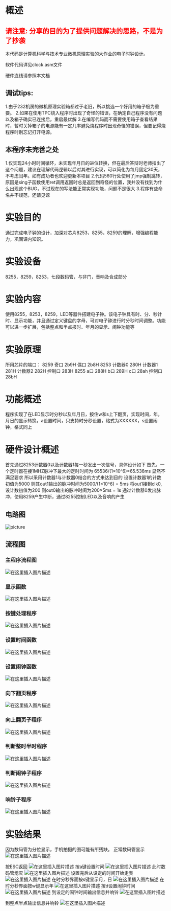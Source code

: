 #   概述
##  <font color='red'>请注意: 分享的目的为了提供问题解决的思路，不是为了抄袭</font>
本代码是计算机科学与技术专业微机原理实验的大作业的电子时钟设计。

软件代码详见clock.asm文件

硬件连线请参照本文档

##  调试tips:
1.由于232机房的微机原理实验箱都过于老旧，所以挑选一个好用的箱子极为重要。
2.如果在使用TPC烧入程序时出现了奇怪的错误，在确定自己程序没有问题以及箱子确实已连接后，重启最优解
3.在编写代码而不需要使用箱子查看结果时，暂时关掉箱子的电源能有一定几率避免烧程序时出现奇怪的错误，但要记得烧程序时别忘记打开电源。
##  本程序未完善之处
1.仅实现24小时时间循环，未实现年月日的进位转换，但在最后答辩时老师指出了这个问题，建议在理解代码逻辑以后对其进行实现，可以简化为每月固定30天，不考虑闰年。如有成功者也欢迎更新本项目
2.代码560行处使用了jmp强制跳转，原因是sing子函数使用ret调用返回时总是返回到奇怪的位置，我并没有找到为什么出现这个BUG，不过现在的写法能正常实现功能，问题不是很大
3.程序有些命名并不规范，还请见谅
#   实验目的
通过完成电子钟的设计，加深对芯片8253，8255，8259的理解，增强编程能力，巩固课内知识。
#   实验设备
8255，8259，8253，七段数码管，与非门，音响及合成部分
#   实验内容
使用8255，8253，8259，LED等器件搭建电子钟。该电子钟具有时、分、秒计时、显示功能，并且通过定义键盘的字母，可对电子钟进行时分秒时间调整。功能可以进一步扩展，包括整点和半点报时、年月的显示、闹钟功能等
#   实验原理
所用芯片的端口：
8259
奇口 2b9H
偶口 2b8H
8253
计数器0 280H
计数器1 281H
计数器2 282H
控制口  283H
8255
a口 288H
b口 289H
c口 28ah
控制口 28bH
#   功能概述
程序实现了在LED显示时分秒以及年月日，按住w和s上下翻页，实现时间，年，月日的显示转换，a设置时间，只支持时分秒设置，格式为XXXXXX，s设置闹钟，格式同上
#   硬件设计概述
首先通过8253计数器0以及计数器1每一秒发出一次信号，具体设计如下
首先，一个定时器在接1MHZ脉冲下最大的定时时间为
65536/(1$\times$10^6)=65.536ms
显然不满足要求
所以采用计数器1与计数器0结合的方式来达到目的	
设置计数器1的计数初值为5000
则其out1输出的脉冲时间为5000/(1$\times$10^6) = 5ms
将out1接到clk0,设计数初值为200
则out0输出的脉冲时间为200$\times$5ms = 1s
通过计数器0发出脉冲，使用8259产生中断，通过8255控制LED以及音响的产生
##  电路图
![picture](https://img-blog.csdnimg.cn/20210719081651647.png?x-oss-process=image/watermark,type_ZmFuZ3poZW5naGVpdGk,shadow_10,text_aHR0cHM6Ly9ibG9nLmNzZG4ubmV0L3FxXzQzMjYyNTgy,size_16,color_FFFFFF,t_70)
## 流程图
### 主程序流程图                                         
![在这里插入图片描述](https://img-blog.csdnimg.cn/2021071908265721.png)
### 显示函数
![在这里插入图片描述](https://img-blog.csdnimg.cn/20210719082737806.png)
### 按键处理程序
![在这里插入图片描述](https://img-blog.csdnimg.cn/20210719082809446.png?x-oss-process=image/watermark,type_ZmFuZ3poZW5naGVpdGk,shadow_10,text_aHR0cHM6Ly9ibG9nLmNzZG4ubmV0L3FxXzQzMjYyNTgy,size_16,color_FFFFFF,t_70)

### 设置时间函数       
![在这里插入图片描述](https://img-blog.csdnimg.cn/20210719082836978.png)
### 设置闹钟函数
![在这里插入图片描述](https://img-blog.csdnimg.cn/20210719082848968.png)

### 向下翻页程序
![在这里插入图片描述](https://img-blog.csdnimg.cn/2021071908291673.png)   
### 向上翻页子程序
![在这里插入图片描述](https://img-blog.csdnimg.cn/20210719082933604.png)
### 判断整时半时程序    
![在这里插入图片描述](https://img-blog.csdnimg.cn/20210719082959949.png?x-oss-process=image/watermark,type_ZmFuZ3poZW5naGVpdGk,shadow_10,text_aHR0cHM6Ly9ibG9nLmNzZG4ubmV0L3FxXzQzMjYyNTgy,size_16,color_FFFFFF,t_70)
                         
### 判断闹钟子程序
 ![在这里插入图片描述](https://img-blog.csdnimg.cn/2021071908301948.png)
### 响铃子程序
![在这里插入图片描述](https://img-blog.csdnimg.cn/20210719083037699.png)

#   实验结果
因为数码管为分位显示，手机拍摄的图可能有所残缺。
正常数码管显示
![在这里插入图片描述](https://img-blog.csdnimg.cn/20210719101919993.png?x-oss-process=image/watermark,type_ZmFuZ3poZW5naGVpdGk,shadow_10,text_aHR0cHM6Ly9ibG9nLmNzZG4ubmV0L3FxXzQzMjYyNTgy,size_16,color_FFFFFF,t_70)

按ESC返回
![在这里插入图片描述](https://img-blog.csdnimg.cn/20210719101924595.png)
按a键设置时间
![在这里插入图片描述](https://img-blog.csdnimg.cn/20210719101932990.png)
此时数码管熄灭
![在这里插入图片描述](https://img-blog.csdnimg.cn/20210719101940384.png?x-oss-process=image/watermark,type_ZmFuZ3poZW5naGVpdGk,shadow_10,text_aHR0cHM6Ly9ibG9nLmNzZG4ubmV0L3FxXzQzMjYyNTgy,size_16,color_FFFFFF,t_70)
设置完后从设定的时间开始走表
![在这里插入图片描述](https://img-blog.csdnimg.cn/20210719101950273.png)
在时分秒界面按s键显示月，日
![在这里插入图片描述](https://img-blog.csdnimg.cn/20210719101958662.png)
在时分秒界面按w键显示年
![在这里插入图片描述](https://img-blog.csdnimg.cn/20210719102005582.png?x-oss-process=image/watermark,type_ZmFuZ3poZW5naGVpdGk,shadow_10,text_aHR0cHM6Ly9ibG9nLmNzZG4ubmV0L3FxXzQzMjYyNTgy,size_16,color_FFFFFF,t_70)
按d设置闹钟时间
![在这里插入图片描述](https://img-blog.csdnimg.cn/20210719102012493.png)
到设定的闹钟时间输出信息并响铃
![在这里插入图片描述](https://img-blog.csdnimg.cn/20210719102019389.png)

到整点半点输出信息并响铃
![在这里插入图片描述](https://img-blog.csdnimg.cn/2021071910202436.png)
